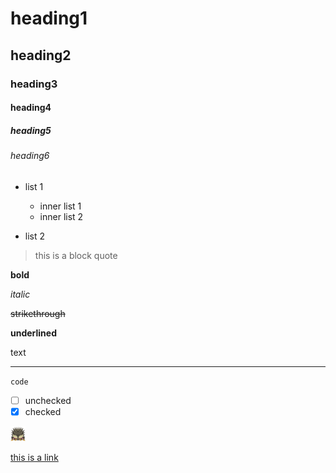 # heading1

## heading2

### heading3

#### heading4

##### heading5

###### heading6

* list 1
	* inner list 1
	* inner list 2

* list 2

> this is a block quote

**bold**

*italic*

~~strikethrough~~

__underlined__

text

---

`code`

- [ ] unchecked
- [x] checked

![alternative text](images/Nergigante24.png)

[this is a link](https://google.com)
